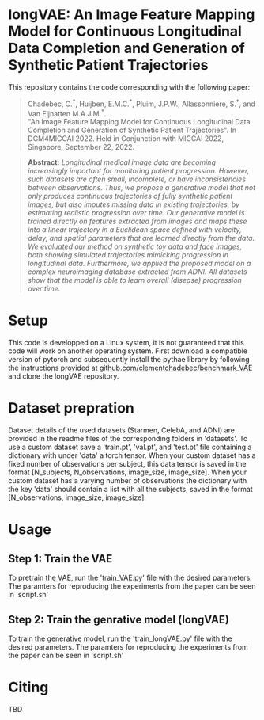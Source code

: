 # longVAE: An Image Feature Mapping Model for Continuous Longitudinal Data Completion and Generation of Synthetic Patient Trajectories

This repository contains the code corresponding with the following paper:

> Chadebec, C.<sup>\*</sup>, Huijben, E.M.C.<sup>\*</sup>, Pluim, J.P.W., Allassonnière, S.<sup>†</sup>, and Van Eijnatten M.A.J.M.<sup>†</sup>.<br> "An Image Feature Mapping Model for Continuous Longitudinal Data Completion and Generation of Synthetic Patient Trajectories". In DGM4MICCAI 2022. Held in Conjunction with MICCAI 2022, Singapore, September 22, 2022.

> **Abstract:** *Longitudinal medical image data are becoming increasingly important for monitoring patient progression. However, such datasets are often small, incomplete, or have inconsistencies between observations. Thus, we propose a generative model that not only produces continuous trajectories of fully synthetic patient images, but also imputes missing data in existing trajectories, by estimating realistic progression over time. Our generative model is trained directly on features extracted from images and maps these into a linear trajectory in a Euclidean space defined with velocity, delay, and spatial parameters that are learned directly from the data. We evaluated our method on synthetic toy data and face images, both showing simulated trajectories mimicking progression in longitudinal data. Furthermore, we applied the proposed model on a complex neuroimaging database extracted from ADNI. All datasets show that the model is able to learn overall (disease) progression over time.*

# Setup
This code is developped on a Linux system, it is not guaranteed that this code will work on another operating system. First download a compatible version of pytorch and subsequently install the pythae library by following the instructions provided at [github.com/clementchadebec/benchmark_VAE](https://github.com/clementchadebec/benchmark_VAE) and clone the longVAE repository.

# Dataset prepration
Dataset details of the used datasets (Starmen, CelebA, and ADNI) are provided in the readme files of the corresponding folders in 'datasets'. To use a custom dataset save a 'train.pt', 'val.pt', and 'test.pt' file containing a dictionary with under 'data' a torch tensor. When your custom dataset has a fixed number of observations per subject, this data tensor is saved in the format \[N\_subjects, N\_observations, image\_size, image\_size\]. When your custom dataset has a varying number of observations the dictionary with the key 'data' should contain a list with all the subjects, saved in the format \[N\_observations, image\_size, image\_size\].

# Usage
## Step 1: Train the VAE
To pretrain the VAE, run the 'train_VAE.py' file with the desired parameters. The paramters for reproducing the experiments from the paper can be seen in 'script.sh'


## Step 2: Train the genrative model (longVAE)
To train the generative model, run the 'train_longVAE.py' file with the desired parameters. The paramters for reproducing the experiments from the paper can be seen in 'script.sh'

# Citing
TBD

